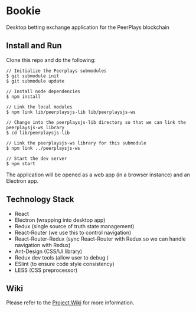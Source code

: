 # Bookie
Desktop betting exchange application for the PeerPlays blockchain

## Install and Run
Clone this repo and do the following:

```
// Initialize the Peerplays submodules
$ git submodule init
$ git submodule update

// Install node dependencies 
$ npm install

// Link the local modules
$ npm link lib/peerplaysjs-lib lib/peerplaysjs-ws

// Change into the peerplaysjs-lib directory so that we can link the peerplaysjs-ws library
$ cd lib/peerplaysjs-lib

// Link the peerplaysjs-ws library for this submodule
$ npm link ../peerplaysjs-ws

// Start the dev server
$ npm start
```

The application will be opened as a web app (in a browser instance) and an Electron app.

## Technology Stack
- React
- Electron (wrapping into desktop app)
- Redux (single source of truth state management)
- React-Router (we use this to control navigation)
- React-Router-Redux (sync React-Router with Redux so we can handle navigation with Redux)
- Ant-Design (CSS/UI library)
- Redux dev tools (allow user to debug )
- ESlint (to ensure code style consistency)
- LESS (CSS preprocessor)

## Wiki
Please refer to the [Project Wiki](https://bitbucket.org/ii5/bookie/wiki/Home) for more information.
